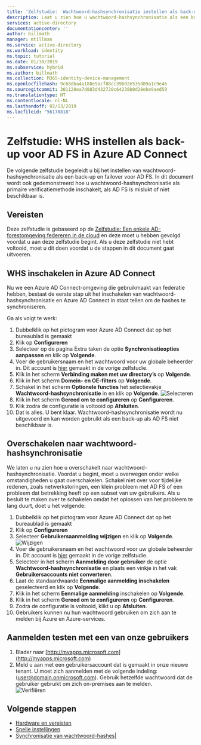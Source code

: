 ```yaml
---
title: 'Zelfstudie:  Wachtwoord-hashsynchronisatie instellen als back-up voor AD FS in Azure AD Connect | Microsoft Docs'
description: Laat u zien hoe u wachtwoord-hashsynchronisatie als een back-up en voor AD FS inschakelt.
services: active-directory
documentationcenter: ''
author: billmath
manager: mtillman
ms.service: active-directory
ms.workload: identity
ms.topic: tutorial
ms.date: 01/30/2019
ms.subservice: hybrid
ms.author: billmath
ms.collection: M365-identity-device-management
ms.openlocfilehash: 9c68dba4a188e5acf88cc39b02e535d89a1c9e46
ms.sourcegitcommit: 301128ea7d883d432720c64238b0d28ebe9aed59
ms.translationtype: HT
ms.contentlocale: nl-NL
ms.lasthandoff: 02/13/2019
ms.locfileid: "56178818"
---
```

# <a name="tutorial--setting-up-phs-as-backup-for-ad-fs-in-azure-ad-connect"></a>Zelfstudie:  WHS instellen als back-up voor AD FS in Azure AD Connect

De volgende zelfstudie begeleidt u bij het instellen van wachtwoord-hashsynchronisatie als een back-up en failover voor AD FS.  In dit document wordt ook gedemonstreerd hoe u wachtwoord-hashsynchronisatie als primaire verificatiemethode inschakelt, als AD FS is mislukt of niet beschikbaar is.

## <a name="prerequisites"></a>Vereisten
Deze zelfstudie is gebaseerd op de [Zelfstudie: Een enkele AD-forestomgeving federeren in de cloud](tutorial-federation.md) en deze moet u hebben gevolgd voordat u aan deze zelfstudie begint.  Als u deze zelfstudie niet hebt voltooid, moet u dit doen voordat u de stappen in dit document gaat uitvoeren.

## <a name="enable-phs-in-azure-ad-connect"></a>WHS inschakelen in Azure AD Connect
Nu we een Azure AD Connect-omgeving die gebruikmaakt van federatie hebben, bestaat de eerste stap uit het inschakelen van wachtwoord-hashsynchronisatie en Azure AD Connect in staat tellen om de hashes te synchroniseren.

Ga als volgt te werk:

1.  Dubbelklik op het pictogram voor Azure AD Connect dat op het bureaublad is gemaakt
2.  Klik op **Configureren**
3.  Selecteer op de pagina Extra taken de optie **Synchronisatieopties aanpassen** en klik op **Volgende**.
4.  Voer de gebruikersnaam en het wachtwoord voor uw globale beheerder in.  Dit account is [hier](tutorial-federation.md#create-a-global-administrator-in-azure-ad) gemaakt in de vorige zelfstudie.
5.  Klik in het scherm **Verbinding maken met uw directory’s** op **Volgende**.
6.  Klik in het scherm **Domein- en OE-filters** op **Volgende**.
7.  Schakel in het scherm **Optionele functies** het selectievakje **Wachtwoord-hashsynchronisatie** in en klik op **Volgende**.
![Selecteren](media/tutorial-phs-backup/backup1.png)</br>
8.  Klik in het scherm **Gereed om te configureren** op **Configureren**.
9.  Klik zodra de configuratie is voltooid op **Afsluiten**.
10. Dat is alles.  U bent klaar.  Wachtwoord-hashsynchronisatie wordt nu uitgevoerd en kan worden gebruikt als een back-up als AD FS niet beschikbaar is.

## <a name="switch-to-password-hash-synchronization"></a>Overschakelen naar wachtwoord-hashsynchronisatie
We laten u nu zien hoe u overschakelt naar wachtwoord-hashsynchronisatie. Voordat u begint, moet u overwegen onder welke omstandigheden u gaat overschakelen. Schakel niet over voor tijdelijke redenen, zoals netwerkstoringen, een klein probleem met AD FS of een probleem dat betrekking heeft op een subset van uw gebruikers. Als u besluit te maken over te schakelen omdat het oplossen van het probleem te lang duurt, doet u het volgende:

1. Dubbelklik op het pictogram voor Azure AD Connect dat op het bureaublad is gemaakt
2.  Klik op **Configureren**
3.  Selecteer **Gebruikersaanmelding wijzigen** en klik op **Volgende**.
![Wijzigen](media/tutorial-phs-backup/backup2.png)</br>
4.  Voer de gebruikersnaam en het wachtwoord voor uw globale beheerder in.  Dit account is [hier](tutorial-federation.md#create-a-global-administrator-in-azure-ad) gemaakt in de vorige zelfstudie.
5.  Selecteer in het scherm **Aanmelding door gebruiker** de optie **Wachtwoord-hashsynchronisatie** en plaats een vinkje in het vak **Gebruikersaccounts niet converteren**.  
6.  Laat de standaardwaarde **Eenmalige aanmelding inschakelen** geselecteerd en klik op **Volgende**.
7.  Klik in het scherm **Eenmalige aanmelding** inschakelen op **Volgende**.
8.  Klik in het scherm **Gereed om te configureren** op **Configureren**.
9.  Zodra de configuratie is voltooid, klikt u op **Afsluiten**.
10. Gebruikers kunnen nu hun wachtwoord gebruiken om zich aan te melden bij Azure en Azure-services.

## <a name="test-signing-in-with-one-of-our-users"></a>Aanmelden testen met een van onze gebruikers

1.  Blader naar [http://myapps.microsoft.com](http://myapps.microsoft.com)
2. Meld u aan met een gebruikersaccount dat is gemaakt in onze nieuwe tenant.  U moet zich aanmelden met de volgende indeling: (user@domain.onmicrosoft.com). Gebruik hetzelfde wachtwoord dat de gebruiker gebruikt om zich on-premises aan te melden.</br>
![Verifiëren](media/tutorial-password-hash-sync/verify1.png)</br>

## <a name="next-steps"></a>Volgende stappen


- [Hardware en vereisten](how-to-connect-install-prerequisites.md) 
- [Snelle instellingen](how-to-connect-install-express.md)
- [Synchronisatie van wachtwoord-hashes](how-to-connect-password-hash-synchronization.md)|
